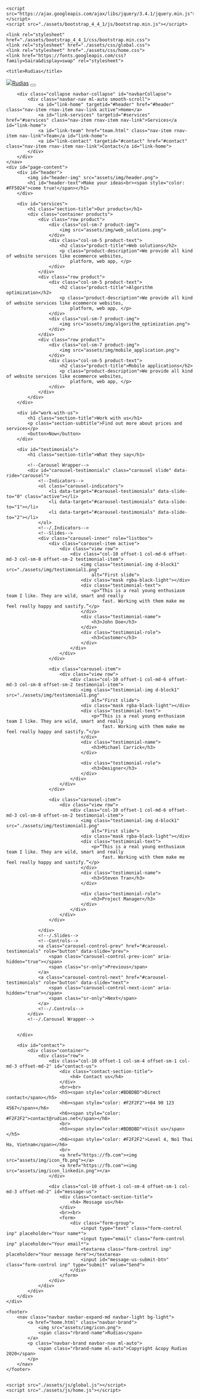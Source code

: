 <!DOCTYPE html>
<html lang="en">

<head>
    <meta charset="UTF-8">
    <meta name="viewport" content="width=device-width, initial-scale=1.0">
    <meta http-equiv="X-UA-Compatible" content="ie=edge">

    <script src="https://ajax.googleapis.com/ajax/libs/jquery/3.4.1/jquery.min.js"></script>
    <script src="./assets/bootstrap_4_4_1/js/bootstrap.min.js"></script>

    <link rel="stylesheet" href="./assets/bootstrap_4_4_1/css/bootstrap.min.css">
    <link rel="stylesheet" href="./assets/css/global.css">
    <link rel="stylesheet" href="./assets/css/home.css">
    <link href="https://fonts.googleapis.com/css?family=Saira&display=swap" rel="stylesheet">

    <title>Rudias</title>
</head>

<body>
    <div id="home"></div>
    <nav class="rnav navbar navbar-expand-md navbar-light bg-light">
        <a href="home.html" class="navbar-brand"><img src="assets/img/icon.png"><span
                class="rbrand-name">Rudias</span></a>
        <button type="button" class="navbar-toggler" data-toggle="collapse" data-target="#navbarCollapse">
            <span class="navbar-toggler-icon"></span>
        </button>

        <div class="collapse navbar-collapse" id="navbarCollapse">
            <div class="navbar-nav ml-auto smooth-scroll">
                <a id="link-home" targetid="#header" href="#header" class="nav-item rnav-item nav-link active">Home</a>
                <a id="link-services" targetid="#services" href="#services" class="nav-item rnav-item nav-link">Services</a id="link-home">
                <a id="link-team" href="team.html" class="nav-item rnav-item nav-link">Team</a id="link-home">
                <a id="link-contact" targetid="#contact" href="#contact" class="nav-item rnav-item nav-link">Contact</a id="link-home">
            </div>
        </div>
    </nav>
    <div id="page-content">
        <div id="header">
            <img id="header-img" src="assets/img/header.png">
            <h1 id="header-text">Make your ideas<br><span style="color: #FF5024">come true!</span></h1>
        </div>

        <div id="services">
            <h1 class="section-title">Our products</h1>
            <div class="container products">
                <div class="row product">
                    <div class="col-sm-7 product-img">
                        <img src="assets/img/web_solutions.png">
                    </div>
                    <div class="col-sm-5 product-text">
                        <h2 class="product-title">Web solutions</h2>
                        <p class="product-description">We provide all kind of website services like ecommerce websites,
                            platform, web app, </p>
                    </div>
                </div>
                <div class="row product">
                    <div class="col-sm-5 product-text">
                        <h2 class="product-title">Algorithm optimization</h2>
                        <p class="product-description">We provide all kind of website services like ecommerce websites,
                            platform, web app, </p>
                    </div>
                    <div class="col-sm-7 product-img">
                        <img src="assets/img/algorithm_optimization.png">
                    </div>
                </div>
                <div class="row product">
                    <div class="col-sm-7 product-img">
                        <img src="assets/img/mobile_application.png">
                    </div>
                    <div class="col-sm-5 product-text">
                        <h2 class="product-title">Mobile applications</h2>
                        <p class="product-description">We provide all kind of website services like ecommerce websites,
                            platform, web app, </p>
                    </div>
                </div>
            </div>
        </div>

        <div id="work-with-us">
            <h1 class="section-title">Work with us</h1>
            <p class="section-subtitle">Find out more about prices and services</p>
            <button>Now</button>
        </div>

        <div id="testimonials">
            <h1 class="section-title">What they say</h1>

            <!--Carousel Wrapper-->
            <div id="carousel-testimonials" class="carousel slide" data-ride="carousel">
                <!--Indicators-->
                <ol class="carousel-indicators">
                    <li data-target="#carousel-testimonials" data-slide-to="0" class="active"></li>
                    <li data-target="#carousel-testimonials" data-slide-to="1"></li>
                    <li data-target="#carousel-testimonials" data-slide-to="2"></li>
                </ol>
                <!--/.Indicators-->
                <!--Slides-->
                <div class="carousel-inner" role="listbox">
                    <div class="carousel-item active">
                        <div class="view row">
                            <div class="col-10 offset-1 col-md-6 offset-md-3 col-sm-8 offset-sm-2 testimonial-item">
                                <img class="testimonial-img d-block1" src="./assets/img/testimonial1.png"
                                    alt="First slide">
                                <div class="mask rgba-black-light"></div>
                                <div class="testimonial-text">
                                    <p>“This is a real young enthusiasm team I like. They are wild, smart and really
                                        fast. Working with them make me feel really happy and sastify.”</p>
                                </div>
                                <div class="testimonial-name">
                                    <h3>John Doe</h3>
                                </div>
                                <div class="testimonial-role">
                                    <h3>Customer</h3>
                                </div>
                            </div>
                        </div>
                    </div>

                    <div class="carousel-item">
                        <div class="view row">
                            <div class="col-10 offset-1 col-md-6 offset-md-3 col-sm-8 offset-sm-2 testimonial-item">
                                <img class="testimonial-img d-block1" src="./assets/img/testimonial1.png"
                                    alt="First slide">
                                <div class="mask rgba-black-light"></div>
                                <div class="testimonial-text">
                                    <p>“This is a real young enthusiasm team I like. They are wild, smart and really
                                        fast. Working with them make me feel really happy and sastify.”</p>
                                </div>
                                <div class="testimonial-name">
                                    <h3>Michael Carrick</h3>
                                </div>

                                <div class="testimonial-role">
                                    <h3>Designer</h3>
                                </div>
                            </div>
                        </div>
                    </div>

                    <div class="carousel-item">
                        <div class="view row">
                            <div class="col-10 offset-1 col-md-6 offset-md-3 col-sm-8 offset-sm-2 testimonial-item">
                                <img class="testimonial-img d-block1" src="./assets/img/testimonial1.png"
                                    alt="First slide">
                                <div class="mask rgba-black-light"></div>
                                <div class="testimonial-text">
                                    <p>“This is a real young enthusiasm team I like. They are wild, smart and really
                                        fast. Working with them make me feel really happy and sastify.”</p>
                                </div>
                                <div class="testimonial-name">
                                    <h3>Steven Tran</h3>
                                </div>

                                <div class="testimonial-role">
                                    <h3>Project Manager</h3>
                                </div>
                            </div>
                        </div>
                    </div>

                </div>
                <!--/.Slides-->
                <!--Controls-->
                <a class="carousel-control-prev" href="#carousel-testimonials" role="button" data-slide="prev">
                    <span class="carousel-control-prev-icon" aria-hidden="true"></span>
                    <span class="sr-only">Previous</span>
                </a>
                <a class="carousel-control-next" href="#carousel-testimonials" role="button" data-slide="next">
                    <span class="carousel-control-next-icon" aria-hidden="true"></span>
                    <span class="sr-only">Next</span>
                </a>
                <!--/.Controls-->
            </div>
            <!--/.Carousel Wrapper-->


        </div>

        <div id="contact">
            <div class="container">
                <div class="row">
                    <div class="col-10 offset-1 col-sm-4 offset-sm-1 col-md-3 offset-md-2" id="contact-us">
                        <div class="contact-section-title">
                            <h4> Contact us</h4>
                        </div>
                        <br><br>
                        <h5><span style="color:#BDBDBD">Direct contact</span></h5>
                        <h6><span style="color: #F2F2F2">+84 90 123 4567</span></h6>
                        <h6><span style="color: #F2F2F2">contact@rudias.net</span></h6>
                        <br>
                        <h5><span style="color:#BDBDBD">Visit us</span></h5>
                        <h6><span style="color: #F2F2F2">Level 4, No1 Thai Ha, Vietnam</span></h6>
                        <br>
                        <a href="https://fb.com"><img src="assets/img/icon_fb.png"></a>
                        <a href="https://fb.com"><img src="assets/img/icon_linkedin.png"></a>
                    </div>

                    <div class="col-10 offset-1 col-sm-4 offset-sm-1 col-md-3 offset-md-2" id="message-us">
                        <div class="contact-section-title">
                            <h4> Message us</h4>
                        </div>
                        <br><br>
                        <form>
                            <div class="form-group">
                                <input type="text" class="form-control inp" placeholder="Your name*">
                                <input type="email" class="form-control inp" placeholder="Your email*">
                                <textarea class="form-control inp" placeholder="Your message here"></textarea>
                                <input id="message-us-submit-btn" class="form-control inp" type="submit" value="Send">
                            </div>
                        </form>
                    </div>
                </div>
            </div>
        </div>
    </div>

    <footer>
        <nav class="navbar navbar-expand-md navbar-light bg-light">
            <a href="home.html" class="navbar-brand">
                <img src="assets/img/icon.png">
                <span class="rbrand-name">Rudias</span>
            </a>
            <p class="navbar-brand navbar-nav ml-auto">
                <span class="rbrand-name ml-auto">Copyright &copy Rudias 2020</span>
            </p>
        </nav>
    </footer>


    <script src="./assets/js/global.js"></script>
    <script src="./assets/js/home.js"></script>
</body>

</html>